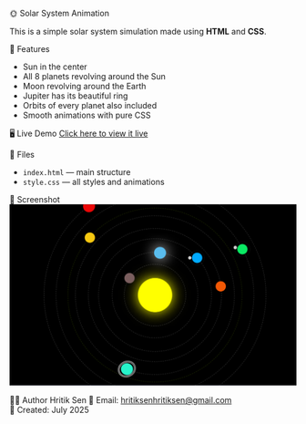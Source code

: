 🌞 Solar System Animation

This is a simple solar system simulation made using **HTML** and **CSS**.

🚀 Features
- Sun in the center
- All 8 planets revolving around the Sun
- Moon revolving around the Earth
- Jupiter has its beautiful ring
- Orbits of every planet also included
- Smooth animations with pure CSS

🖥️ Live Demo
[Click here to view it live](https://hritiksen2004.github.io/Solar-System/)

📁 Files
- `index.html` — main structure
- `style.css` — all styles and animations

📸 Screenshot
![Output](screenshot.png)

🙋‍♂️ Author
Hritik Sen
💌 Email: hritiksenhritiksen@gmail.com  
📅 Created: July 2025
